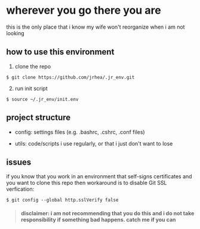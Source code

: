 # wherever you go there you are

this is the only place that i know my wife won't reorganize when i am not looking

## how to use this environment

1. clone the repo 

  `$ git clone https://github.com/jrhea/.jr_env.git`

2. run init script
  
  `$ source ~/.jr_env/init.env`
  
## project structure

* config: settings files (e.g. .bashrc, .cshrc, .conf files)

* utils: code/scripts i use regularly, or that i just don't want to lose 

## issues

if you know that you work in an environment that self-signs certificates and you want to clone this repo then workaround is to disable Git SSL verfication:

  `$ git config --global http.sslVerify false`

> #### disclaimer: i am not recommending that you do this and i do not take responsibility if something bad happens.  catch me if you can
